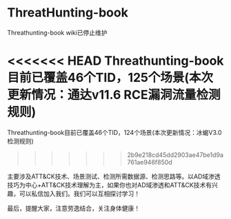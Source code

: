 # ThreatHunting-book

Threathunting-book wiki已停止维护

<<<<<<< HEAD
Threathunting-book目前已覆盖46个TID，125个场景(本次更新情况：通达v11.6 RCE漏洞流量检测规则)
=======
Threathunting-book目前已覆盖46个TID，124个场景(本次更新情况：冰蝎V3.0检测规则)
>>>>>>> 2b9e218cd45dd2903ae47be1d9a761ae946f850d

主要涉及ATT&CK技术、场景测试、检测所需数据源、检测思路等。以AD域渗透技巧为中心+ATT&CK技术理解为主，如果你也对AD域渗透和ATT&CK技术有兴趣，可以私信加入我们。我们可以互相探讨学习！

最后，提醒大家，注意劳逸结合，关注身体健康！
